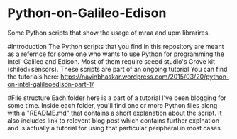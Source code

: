 # Python-on-Galileo-Edison
Some Python scripts that show the usage of mraa and upm librarires.

#Introduction
The Python scripts that you find in this repository are meant as a refernce for some one who wants to use Python for
programming the Intel' Galileo and Edison. Most of them require seeed studio's Grove kit (shiled+sensors).
These scripts are part of an ongoing tutorial
You can find the tutorials here:
https://navinbhaskar.wordpress.com/2015/03/20/python-on-intel-galileoedison-part-1/

#File structure
Each folder here is a part of a tutorial I've been blogging for some time. Inside each folder, you'll find one or more
Python files along with a "README.md" that contains a short explanation about the script. It also includes link to 
relevent blog post which contains further explnation and is actually a tutorial for using that particular peripheral in
most cases

